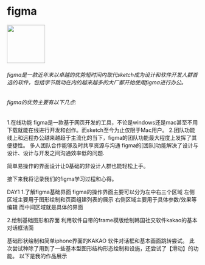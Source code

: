 # figma
<img src="https://user-images.githubusercontent.com/101777355/194769864-72d353e2-a329-4be4-82de-182d549ea3d3.png" width="100"/>

###### figma是一款近年来以卓越的优势短时间内取代sketch成为设计和软件开发人群首选的软件，包括字节跳动在内的越来越多的大厂都开始使用figma进行办公。
###### figma的优势主要有以下几点: 
1.在线功能 
figma是一款基于网页开发的工具，不论是windows还是mac甚至不用下载就能在线进行开发和创作。而sketch至今为止仅限于Mac用户。
2.团队功能
线上和远程办公越来越趋于主流化的当下，figma的团队功能最大程度上发挥了其便捷性。 
多人团队合作能够及时共享资源与沟通
 figma的[团队]功能解决了设计与设计、设计与开发之间沟通效率低的问题. 
 
 简单易操作的界面设计让0基础的非设计人群也能轻松上手。 
 
 接下来我将记录我们的figma学习过程和心得。
 
 DAY1
 1.了解figma基础界面
 figma的操作界面主要可以分为左中右三个区域
 左侧区域主要用于图形绘制和页面组建列表的展示
 右侧区域主要用于具体参数/效果等编辑
 而中间区域就是具体的界面
 
 
 2.绘制基础图形和界面
 利用软件自带的frame模版绘制韩国社交软件kakao的基本对话框洁面
 
 基础形状绘制和简单iphone界面的KAKAO 软件对话框和基本画面跳转尝试。 
 此次尝试种除了用到了一些基本型图形结构形态绘制和设施，还尝试了【滑动】的功能。 
 以下是我的作品展示
 
 

 
